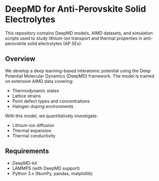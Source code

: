 # DeepMD for Anti-Perovskite Solid Electrolytes

This repository contains DeepMD models, AIMD datasets, and simulation scripts used to study lithium-ion transport and thermal properties in anti-perovskite solid electrolytes (AP SEs).

## Overview

We develop a deep learning-based interatomic potential using the Deep Potential Molecular Dynamics (DeepMD) framework. The model is trained on extensive AIMD data covering:

- Thermodynamic states  
- Lattice strains  
- Point defect types and concentrations  
- Halogen doping environments  

With this model, we quantitatively investigate:

- Lithium-ion diffusion  
- Thermal expansion  
- Thermal conductivity  

## Requirements

- DeepMD-kit  
- LAMMPS (with DeepMD support)  
- Python 3.x (NumPy, pandas, matplotlib)
